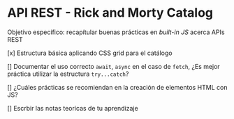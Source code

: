 # API REST - Rick and Morty Catalog
Objetivo específico: recapítular buenas prácticas en _built-in JS_ acerca APIs REST

[x] Estructura básica aplicando CSS grid para el catálogo

[] Documentar el uso correcto `await`, `async` en el caso de `fetch`, ¿Es mejor práctica utilizar la estructura `try...catch`?

[] ¿Cuáles prácticas se recomiendan en la creación de elementos HTML con JS?

[] Escrbir las notas teorícas de tu aprendizaje
